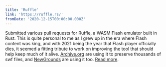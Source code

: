 ```yaml
---
title: 'Ruffle'
link: 'https://ruffle.rs/'
fromDate: '2020-12-15T00:00:00.000Z'
---
```


Submitted various pull requests for Ruffle, a WASM Flash emulator built in Rust. This is quite personal to me as I grew up in the era where Flash content was king, and with 2021 being the year that Flash player officially dies, it seemed a fitting tribute to work on improving the tool that should help keep much of it alive. [Archive.org](https://archive.org) are using it to preserve thousands of swf files, and [NewGrounds](https://www.newgrounds.com/) are using it too. [Read more](https://sammorrowdrums.com/started-advent-of-code-2020-switched-to-ruffle).
